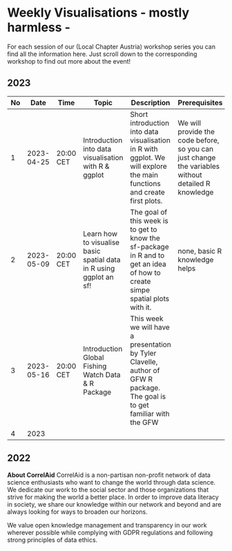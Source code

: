 # Weekly Visualisations - mostly harmless -

For each session of our (Local Chapter Austria)  workshop series you can find all the information here. Just scroll down to the corresponding workshop to find out more about the event!

## 2023
| No | Date | Time | Topic | Description | Prerequisites | Venue | Language | Lecturer |
| -- | -- | -- | -- | -- | -- | -- | -- | -- |
| 1 | 2023-04-25 | 20:00 CET | Introduction into data visualisation with R & ggplot | Short introduction into data visualisation in R with ggplot. We will explore the main functions and create first plots. | We will provide the code before, so you can just change the variables without detailed R knowledge | online | English | Felix |
| 2 | 2023-05-09 | 20:00 CET | Learn how to visualise basic spatial data in R using ggplot an sf! | The goal of this week is to get to know the sf-package in R and to get an idea of how to create simpe spatial plots with it. | none, basic R knowledge helps | online | English | Julian |
| 3 | 2023-05-16 | 20:00 CET | Introduction Global Fishing Watch Data & R Package | This week we will have a presentation by Tyler Clavelle, author of GFW R package. The goal is to get familiar with the GFW |  | online | English | Tyler Clavelle |
| 4 | 2023 |  |  |  |  |  |  |  |


## 2022

**About CorrelAid**
CorrelAid is a non-partisan non-profit network of data science enthusiasts who want to change the world through data science. We dedicate our work to the social sector and those organizations that strive for making the world a better place. In order to improve data literacy in society, we share our knowledge within our network and beyond and are always looking for ways to broaden our horizons.

We value open knowledge management and transparency in our work wherever possible while complying with GDPR regulations and following strong principles of data ethics.